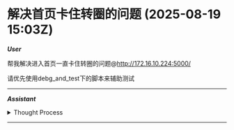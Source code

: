 <!-- Generated by SpecStory -->

# 解决首页卡住转圈的问题 (2025-08-19 15:03Z)

_**User**_

帮我解决进入首页一直卡住转圈的问题@http://172.16.10.224:5000/ 

请优先使用debg_and_test下的脚本来辅助测试

---

_**Assistant**_

<think><details><summary>Thought Process</summary>**Debugging a web service**

I'm trying to help debug a web service at 172.16.10.224</details></think>

---

